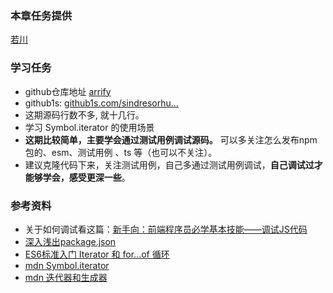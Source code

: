 ### 本章任务提供

[若川](https://juejin.cn/user/1415826704971918 "https://juejin.cn/user/1415826704971918")

### 学习任务

* github仓库地址 [arrify](https://link.juejin.cn?target=https%3A%2F%2Fgithub.com%2Fsindresorhus%2Farrify "https://github.com/sindresorhus/arrify")
* github1s: [github1s.com/sindresorhu…](https://link.juejin.cn?target=https%3A%2F%2Fgithub1s.com%2Fsindresorhus%2Farrify "https://github1s.com/sindresorhus/arrify")
* 这期源码行数不多, 就十几行。
* 学习 Symbol.iterator 的使用场景
* **这期比较简单，主要学会通过测试用例调试源码。** 可以多关注怎么发布npm包的、esm、测试用例 、ts 等（也可以不关注）。
* 建议克隆代码下来，关注测试用例，自己多通过测试用例调试，**自己调试过才能够学会，感受更深一些**。

### 参考资料

* 关于如何调试看这篇：[新手向：前端程序员必学基本技能——调试JS代码](https://juejin.cn/post/7030584939020042254 "https://juejin.cn/post/7030584939020042254")
* [深入浅出package.json](https://juejin.cn/post/7099041402771734559 "https://juejin.cn/post/7099041402771734559")
* [ES6标准入门 Iterator 和 for...of 循环](https://link.juejin.cn?target=https%3A%2F%2Fes6.ruanyifeng.com%2F%23docs%2Fiterator "https://es6.ruanyifeng.com/#docs/iterator")
* [mdn Symbol.iterator](https://link.juejin.cn?target=https%3A%2F%2Fdeveloper.mozilla.org%2Fzh-CN%2Fdocs%2FWeb%2FJavaScript%2FReference%2FGlobal_Objects%2FSymbol%2Fiterator "https://developer.mozilla.org/zh-CN/docs/Web/JavaScript/Reference/Global_Objects/Symbol/iterator")
* [mdn 迭代器和生成器](https://link.juejin.cn?target=https%3A%2F%2Fdeveloper.mozilla.org%2Fzh-CN%2Fdocs%2FWeb%2FJavaScript%2FGuide%2FIterators_and_Generators "https://developer.mozilla.org/zh-CN/docs/Web/JavaScript/Guide/Iterators_and_Generators")